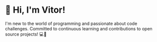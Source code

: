 <!DOCTYPE html>
<html lang="en">
<head>
    
</head>
<body>
    <h1>👋 Hi, I'm Vitor!</h1>
    <p>I'm new to the world of programming and passionate about code challenges. Committed to continuous learning and contributions to open source projects! 💻🚀</p>
</body>
</html>

<!---
vitorzacari/vitorzacari is a ✨ special ✨ repository because its `README.md` (this file) appears on your GitHub profile.
You can click the Preview link to take a look at your changes.
--->
